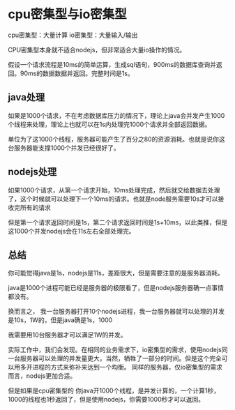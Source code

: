 # cpu密集型与io密集型

cpu密集型：大量计算
io密集型：大量输入/输出

CPU密集型本身就不适合nodejs，但非常适合大量io操作的情况。

假设一个请求流程是10ms的简单运算，生成sql语句，900ms的数据库查询并返回。90ms的数据数据并返回。完整时间是1s。

## java处理

如果是1000个请求，不在考虑数据库压力的情况下，理论上java会并发产生1000个线程来处理，理论上也就可以在1s内处理完1000个请求并全部返回数据。

单位为了这1000个线程，服务器可能产生了百分之80的资源消耗。也就是说你这台服务器能支撑1000个并发已经很好了。

## nodejs处理

如果1000个请求，从第一个请求开始，10ms处理完成，然后就交给数据去处理了，这个时候就可以处理下一个10ms的请求。也就是node服务需要10s才可以接收完所有的请求

但是第一个请求返回时间是1s，第二个请求返回时间是1s+10ms，以此类推，但是这1000个并发nodejs会在11s左右全部处理完。

## 总结

你可能觉得java是1s，nodejs是11s，差距很大，但是需要注意的是服务器消耗。

java是1000个进程可能已经是服务器的极限看了，但是nodejs服务器确一点事情都没有。

换而言之， 我一台服务器打开10个nodejs进程，我一台服务器就可以处理的并发是10s，1W的，但是java确是1s，1000

我需要用10台服务器才可以满足1W的并发。

实际工作中，我们会发现。在相同的业务需求下，io密集型的需求，使用nodejs同一台服务器可以处理的并发量更大，当然，牺牲了一部分的时间。但是这个完全可以用多开进程的方式来弥补来达到一个均衡。
同样的服务器，仅io密集型的需求而言，nodejs更加合适。

但是如果是cpu密集型的
你java开1000个线程，是并发计算的，一个计算1秒，1000的线程也1秒返回了，但是使用nodejs，你需要1000秒才可以返回。

